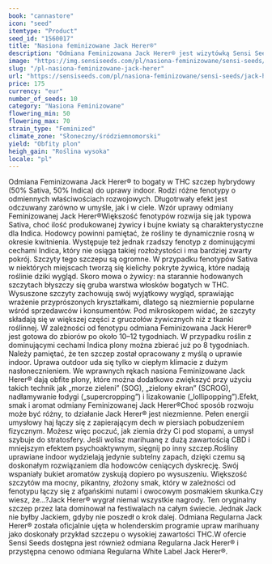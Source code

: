 ```yaml
---
book: "cannastore"
icon: "seed"
itemtype: "Product"
seed_id: "1560017"
title: "Nasiona feminizowane Jack Herer®"
description: "Odmiana Feminizowana Jack Herer® jest wizytówką Sensi Seeds. To doskonale wyważona hybryda o długotrwałym efekcie. Zamów teraz!"
image: "https://img.sensiseeds.com/pl/nasiona-feminizowane/sensi-seeds/jack-herer-feminizowane-image.png"
slug: "/pl-nasiona-feminizowane-jack-herer"
url: "https://sensiseeds.com/pl/nasiona-feminizowane/sensi-seeds/jack-herer-feminizowane?a_aid=cannastore"
price: 175
currency: "eur"
number_of_seeds: 10
category: "Nasiona Feminizowane"
flowering_min: 50
flowering_max: 70
strain_type: "Feminized"
climate_zone: "Słoneczny/śródziemnomorski"
yield: "Obfity plon"
heigh_gain: "Roślina wysoka"
locale: "pl"
---
```

Odmiana Feminizowana Jack Herer® to bogaty w THC szczep hybrydowy (50% Sativa, 50% Indica) do uprawy indoor. Rodzi różne fenotypy o odmiennych właściwościach rozwojowych. Długotrwały efekt jest odczuwany zarówno w umyśle, jak i w ciele. Wzór uprawy odmiany Feminizowanej Jack Herer®Większość fenotypów rozwija się jak typowa Sativa, choć ilość produkowanej żywicy i bujne kwiaty są charakterystyczne dla Indica. Hodowcy powinni pamiętać, że rośliny te dynamicznie rosną w okresie kwitnienia. Występuje też jednak rzadszy fenotyp z dominującymi cechami Indica, który nie osiąga takiej rozłożystości i ma bardziej zwarty pokrój. Szczyty tego szczepu są ogromne. W przypadku fenotypów Sativa w niektórych miejscach tworzą się kielichy pokryte żywicą, które nadają roślinie dziki wygląd. Skoro mowa o żywicy: na starannie hodowanych szczytach błyszczy się gruba warstwa włosków bogatych w THC. Wysuszone szczyty zachowują swój wyjątkowy wygląd, sprawiając wrażenie przyprószonych kryształkami, dlatego są niezmiernie popularne wśród sprzedawców i konsumentów. Pod mikroskopem widać, że szczyty składają się w większej części z gruczołów żywicznych niż z tkanki roślinnej. W zależności od fenotypu odmiana Feminizowana Jack Herer® jest gotowa do zbiorów po około 10–12 tygodniach. W przypadku roślin z dominującymi cechami Indica plony można zbierać już po 8 tygodniach. Należy pamiętać, że ten szczep został opracowany z myślą o uprawie indoor. Uprawa outdoor uda się tylko w ciepłym klimacie z dużym nasłonecznieniem. We wprawnych rękach nasiona Feminizowane Jack Herer® dają obfite plony, które można dodatkowo zwiększyć przy użyciu takich technik jak „morze zieleni” (SOG), „zielony ekran” (SCROG), nadłamywanie łodygi („supercropping”) i lizakowanie („lollipopping”).Efekt, smak i aromat odmiany Feminizowanej Jack Herer®Choć sposób rozwoju może być różny, to działanie Jack Herer® jest niezmienne. Pełen energii umysłowy haj łączy się z zapierającym dech w piersiach pobudzeniem fizycznym. Możesz więc poczuć, jak ziemia drży Ci pod stopami, a umysł szybuje do stratosfery. Jeśli wolisz marihuanę z dużą zawartością CBD i mniejszym efektem psychoaktywnym, sięgnij po inny szczep.Rośliny uprawiane indoor wydzielają jedynie subtelny zapach, dzięki czemu są doskonałym rozwiązaniem dla hodowców ceniących dyskrecję. Swój wspaniały bukiet aromatów zyskują dopiero po wysuszeniu. Większość szczytów ma mocny, pikantny, złożony smak, który w zależności od fenotypu łączy się z afgańskimi nutami i owocowym posmakiem skunka.Czy wiesz, że…?Jack Herer® wygrał niemal wszystkie nagrody. Ten oryginalny szczep przez lata dominował na festiwalach na całym świecie. Jednak Jack nie byłby Jackiem, gdyby nie poszedł o krok dalej. Odmiana Regularna Jack Herer® została oficjalnie ujęta w holenderskim programie upraw marihuany jako doskonały przykład szczepu o wysokiej zawartości THC.W ofercie Sensi Seeds dostępna jest również odmiana Regularna Jack Herer® i przystępna cenowo odmiana Regularna White Label Jack Herer®.
